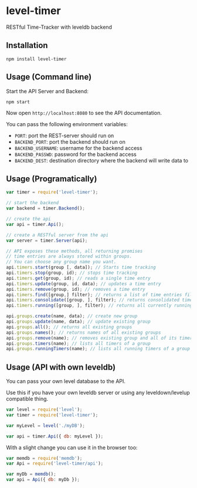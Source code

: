 # level-timer

RESTful Time-Tracker with leveldb backend

## Installation

```
npm install level-timer
```

## Usage (Command line)

Start the API Server and Backend:

```
npm start
```

Now open `http://localhost:8080` to see the API documentation.

You can pass the following environment variables:

- `PORT`: port the REST-server should run on
- `BACKEND_PORT`: port the backend should run on
- `BACKEND_USERNAME`: username for the backend access
- `BACKEND_PASSWD`: password for the backend access
- `BACKEND_DEST`: destination directory where the backend will write data to


## Usage (Programatically)

```javascript
var timer = require('level-timer');

// start the backend
var backend = timer.Backend();

// create the api
var api = timer.Api();

// create a RESTful server from the api
var server = timer.Server(api);

// API exposes these methods, all returning promises
// time entries are always stored within groups.
// You can choose any group name you want.
api.timers.start(group [, data]); // Starts time tracking
api.timers.stop(group, id); // stops time tracking
api.timers.get(group, id); // reads a single time entry
api.timers.update(group, id, data); // updates a time entry
api.timers.remove(group, id); // removes a time entry
api.timers.find([group,] filter); // returns a list of time entries filtered using the 'filter' function
api.timers.consolidate([group, ], filter); // returns consolidated time of the filtered time entries
api.timers.running([group, ], filter); // returns all currently running timers

api.groups.create(name, data); // create new group
api.groups.update(name, data); // update existing group
api.groups.all(); // returns all existing groups
api.groups.names(); // returns names of all existing groups
api.groups.remove(name); // removes existing group and all of its timers
api.groups.timers(name); // lists all timers of a group
api.groups.runningTimers(name); // lists all running timers of a group
```

## Usage (API with own leveldb)

You can pass your own level database to the API.

Use this if you have your own leveldb server or using any leveldown/levelup compatible thing.

```javascript
var level = require('level');
var timer = require('level-timer');

var myLevel = level('./myDB');

var api = timer.Api({ db: myLevel });
```

With a slight change you can use it in the browser too:

```javascript
var memdb = require('memdb');
var Api = require('level-timer/api');

var myDb = memdb();
var api = Api({ db: myDb });
```
